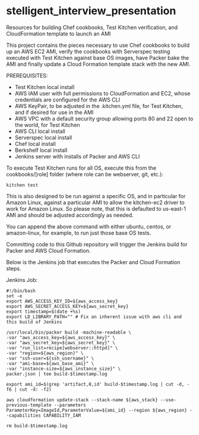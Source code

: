 # stelligent_interview_presentation
Resources for building Chef cookbooks, Test Kitchen verification, and CloudFormation template to launch an AMI

This project contains the pieces necessary to use Chef cookbooks to build up an AWS EC2 AMI, verify the cookbooks with Serverspec testing executed with Test Kitchen against base OS images, have Packer bake the AMI and finally update a Cloud Formation template stack with the new AMI.

PREREQUISITES:
- Test Kitchen local install
- AWS IAM user with full permissions to CloudFormation and EC2, whose credentials are configured for the AWS CLI
- AWS KeyPair, to be adjusted in the .kitchen.yml file, for Test Kitchen, and if desired for use in the AMI
- AWS VPC with a default security group allowing ports 80 and 22 open to the world, for Test Kitchen
- AWS CLI local install
- Serverspec local install
- Chef local install
- Berkshelf local install
- Jenkins server with installs of Packer and AWS CLI

To execute Test Kitchen runs for all OS, execute this from the cookbooks/[role] folder (where role can be webserver, git, etc.):
```
kitchen test
```

This is also designed to be run against a specific OS, and in particular for Amazon Linux, against a particular AMI to allow the kitchen-ec2 driver to work for Amazon Linux.  So please note, that this is defaulted to us-east-1 AMI and should be adjusted accordingly as needed.

You can append the above command with either ubuntu, centos, or amazon-linux, for example, to run just those base OS tests.

Committing code to this Github repository will trigger the Jenkins build for Packer and AWS Cloud Formation.

Below is the Jenkins job that executes the Packer and Cloud Formation steps.

Jenkins Job:
```
#!/bin/bash
set -e
export AWS_ACCESS_KEY_ID=${aws_access_key}
export AWS_SECRET_ACCESS_KEY=${aws_secret_key}
export timestamp=$(date +%s)
export LD_LIBRARY_PATH="" # Fix an inherent issue with aws cli and this build of Jenkins

/usr/local/bin/packer build -machine-readable \
-var "aws_access_key=${aws_access_key}" \
-var "aws_secret_key=${aws_secret_key}" \
-var "run_list=recipe[webserver::httpd]" \
-var "region=${aws_region}" \
-var "ssh-user=${ssh_username}" \
-var "ami-base=${aws_base_ami}" \
-var "instance-size=${aws_instance_size}" \
packer.json | tee build-$timestamp.log

export ami_id=$(grep 'artifact,0,id' build-$timestamp.log | cut -d, -f6 | cut -d: -f2)

aws cloudformation update-stack --stack-name ${aws_stack} --use-previous-template --parameters ParameterKey=ImageId,ParameterValue=${ami_id} --region ${aws_region} --capabilities CAPABILITY_IAM

rm build-$timestamp.log
```

